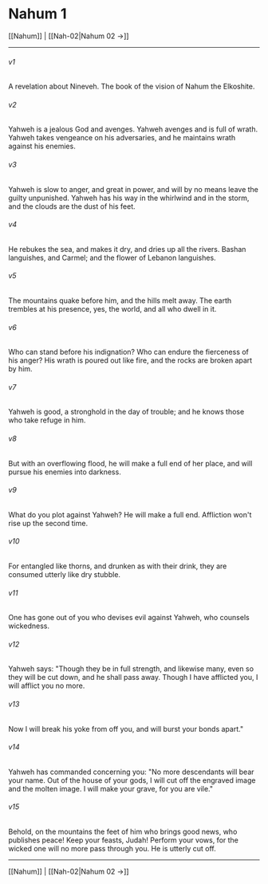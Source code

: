 # Nahum 1

[[Nahum]] | [[Nah-02|Nahum 02 →]]
***



###### v1 
A revelation about Nineveh. The book of the vision of Nahum the Elkoshite. 

###### v2 
Yahweh is a jealous God and avenges. Yahweh avenges and is full of wrath. Yahweh takes vengeance on his adversaries, and he maintains wrath against his enemies. 

###### v3 
Yahweh is slow to anger, and great in power, and will by no means leave the guilty unpunished. Yahweh has his way in the whirlwind and in the storm, and the clouds are the dust of his feet. 

###### v4 
He rebukes the sea, and makes it dry, and dries up all the rivers. Bashan languishes, and Carmel; and the flower of Lebanon languishes. 

###### v5 
The mountains quake before him, and the hills melt away. The earth trembles at his presence, yes, the world, and all who dwell in it. 

###### v6 
Who can stand before his indignation? Who can endure the fierceness of his anger? His wrath is poured out like fire, and the rocks are broken apart by him. 

###### v7 
Yahweh is good, a stronghold in the day of trouble; and he knows those who take refuge in him. 

###### v8 
But with an overflowing flood, he will make a full end of her place, and will pursue his enemies into darkness. 

###### v9 
What do you plot against Yahweh? He will make a full end. Affliction won't rise up the second time. 

###### v10 
For entangled like thorns, and drunken as with their drink, they are consumed utterly like dry stubble. 

###### v11 
One has gone out of you who devises evil against Yahweh, who counsels wickedness. 

###### v12 
Yahweh says: "Though they be in full strength, and likewise many, even so they will be cut down, and he shall pass away. Though I have afflicted you, I will afflict you no more. 

###### v13 
Now I will break his yoke from off you, and will burst your bonds apart." 

###### v14 
Yahweh has commanded concerning you: "No more descendants will bear your name. Out of the house of your gods, I will cut off the engraved image and the molten image. I will make your grave, for you are vile." 

###### v15 
Behold, on the mountains the feet of him who brings good news, who publishes peace! Keep your feasts, Judah! Perform your vows, for the wicked one will no more pass through you. He is utterly cut off.

***
[[Nahum]] | [[Nah-02|Nahum 02 →]]
